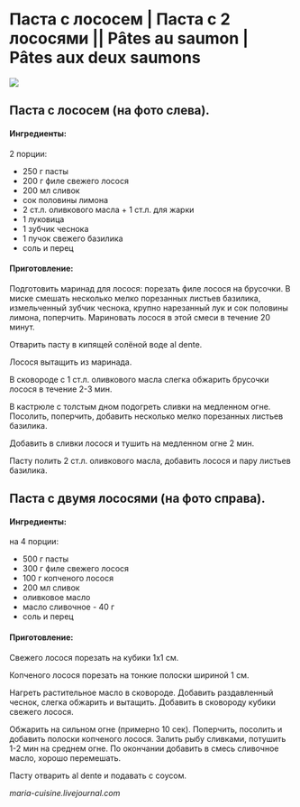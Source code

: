 # Паста с лососем \| Паста с 2 лососями \|\| Pâtes au saumon \| Pâtes aux deux saumons

![](https://s-media-cache-ak0.pinimg.com/236x/87/7f/e0/877fe07e97f37c2afa89862313cec96b.jpg)

## Паста с лососем \(на фото слева\).

#### Ингредиенты:

2 порции:

* 250 г пасты
* 200 г филе свежего лосося
* 200 мл сливок
* сок половины лимона
* 2 ст.л. оливкового масла + 1 ст.л. для жарки
* 1 луковица
* 1 зубчик чеснока
* 1 пучок свежего базилика
* соль и перец

#### Приготовление:

Подготовить маринад для лосося: порезать филе лосося на брусочки. В миске смешать несколько мелко порезанных листьев базилика, измельченный зубчик чеснока, крупно нарезанный лук и сок половины лимона, поперчить. Мариновать лосося в этой смеси в течение 20 минут.

Отварить пасту в кипящей солёной воде al dente.

Лосося вытащить из маринада.

В сковороде с 1 ст.л. оливкового масла слегка обжарить брусочки лосося в течение 2-3 мин.

В кастрюле с толстым дном подогреть сливки на медленном огне. Посолить, поперчить, добавить несколько мелко порезанных листьев базилика.

Добавить в сливки лосося и тушить на медленном огне 2 мин.

Пасту полить 2 ст.л. оливкового масла, добавить лосося и пару листьев базилика.

## Паста с двумя лососями \(на фото справа\).

#### Ингредиенты:

на 4 порции:

* 500 г пасты
* 300 г филе свежего лосося
* 100 г копченого лосося
* 200 мл сливок
* оливковое масло
* масло сливочное - 40 г
* соль и перец

#### Приготовление:

Свежего лосося порезать на кубики 1х1 см.

Копченого лосося порезать на тонкие полоски шириной 1 см.

Нагреть растительное масло в сковороде. Добавить раздавленный чеснок, слегка обжарить и вытащить. Добавить в сковороду кубики свежего лосося.

Обжарить на сильном огне \(примерно 10 сек\). Поперчить, посолить и добавить полоски копченого лосося. Залить рыбу сливками, потушить 1-2 мин на среднем огне. По окончании добавить в смесь сливочное масло, хорошо перемешать.

Пасту отварить al dente и подавать с соусом.

_maria-cuisine.livejournal.com_

